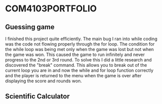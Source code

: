# COM4103PORTFOLIO

## Guessing game
I finished this project quite efficiently. The main bug I ran into while coding was the code not flowing properly through the for loop. The condition for the while loop was being met only when the game was lost but not when the game was won. This caused the game to run infinitely and never progress to the 2nd or 3rd round. To solve this I did a little research and discovered the "break" command. This allows you to break out of the current loop you are in and now the while and for loop function correctly and the player is returned to the menu when the game is over after displaying the score and rounds won. 

## Scientific Calculator

## 